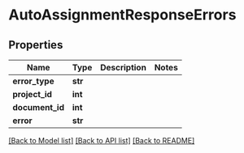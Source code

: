 # AutoAssignmentResponseErrors

## Properties
Name | Type | Description | Notes
------------ | ------------- | ------------- | -------------
**error_type** | **str** |  | 
**project_id** | **int** |  | 
**document_id** | **int** |  | 
**error** | **str** |  | 

[[Back to Model list]](../README.md#documentation-for-models) [[Back to API list]](../README.md#documentation-for-api-endpoints) [[Back to README]](../README.md)


